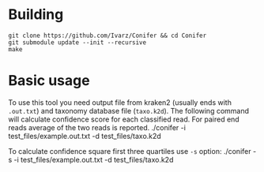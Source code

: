 # Building
```
git clone https://github.com/Ivarz/Conifer && cd Conifer
git submodule update --init --recursive
make
```


# Basic usage
To use this tool you need output file from kraken2 (usually ends with `.out.txt`) and taxonomy database file (`taxo.k2d`).
The following command will calculate confidence score for each classified read. For paired end reads average of the two reads is reported.
./conifer -i test_files/example.out.txt -d test_files/taxo.k2d

To calculate confidence square first three quartiles use `-s` option:
./conifer -s -i test_files/example.out.txt -d test_files/taxo.k2d
